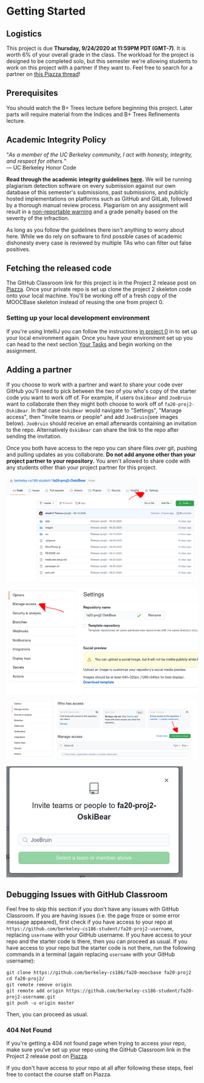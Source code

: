 # Getting Started

## Logistics

This project is due **Thursday, 9/24/2020 at 11:59PM PDT \(GMT-7\)**. It is worth 6% of your overall grade in the class. The workload for the project is designed to be completed solo, but this semester we're allowing students to work on this project with a partner if they want to. Feel free to search for a partner on [this Piazza thread](https://piazza.com/class/kducz9b1i3h78i?cid=5)!

## Prerequisites

You should watch the B+ Trees lecture before beginning this project. Later parts will require material from the Indices and B+ Trees Refinements lecture.

## Academic Integrity Policy

“_As a member of the UC Berkeley community, I act with honesty, integrity, and respect for others._”  
— UC Berkeley Honor Code

**Read through the academic integrity guidelines** [**here**](https://piazza.com/class/kducz9b1i3h78i?cid=42)**.** We will be running plagiarism detection software on every submission against our own database of this semester's submissions, past submissions, and publicly hosted implementations on platforms such as GitHub and GitLab, followed by a thorough manual review process. Plagiarism on any assignment will result in a [non-reportable warning](https://sa.berkeley.edu/student-code-of-conduct-section6) and a grade penalty based on the severity of the infraction.

As long as you follow the guidelines there isn't anything to worry about here. While we do rely on software to find possible cases of academic dishonesty every case is reviewed by multiple TAs who can filter out false positives.

## Fetching the released code

The GitHub Classroom link for this project is in the Project 2 release post on [Piazza](https://piazza.com/class/kducz9b1i3h78i). Once your private repo is set up clone the project 2 skeleton code onto your local machine. You'll be working off of a fresh copy of the MOOCBase skeleton instead of reusing the one from project 0.

### Setting up your local development environment

If you're using IntelliJ you can follow the instructions [in project 0](../proj0/getting-started.md#setting-up-your-local-development-environment) in to set up your local environment again. Once you have your environment set up you can head to the next section [Your Tasks](your-tasks.md) and begin working on the assignment.

## Adding a partner

If you choose to work with a partner and want to share your code over GitHub you'll need to pick between the two of you who's copy of the starter code you want to work off of. For example, if users `OskiBear` and `JoeBruin` want to collaborate then they might both choose to work off of `fa20-proj2-OskiBear`. In that case `OskiBear` would navigate to "Settings", "Manage access", then "Invite teams or people" and add `JoeBruin`\(see images below\). `JoeBruin` should receive an email afterwards containing an invitation to the repo. Alternatively `OskiBear` can share the link to the repo after sending the invitation.

Once you both have access to the repo you can share files over git, pushing and pulling updates as you collaborate. **Do not add anyone other than your project partner to your repository.** You aren't allowed to share code with any students other than your project partner for this project.

![Navigate to your fa20-proj2-yourname repo&apos;s Settings](../../.gitbook/assets/image%20%287%29.png)

![Go to Manage Access](../../.gitbook/assets/image%20%286%29.png)

![](../../.gitbook/assets/image%20%288%29.png)

![Invite your partner \(replace JoeBruin with your partner&apos;s GitHub username\)](../../.gitbook/assets/image%20%289%29.png)

## Debugging Issues with GitHub Classroom

Feel free to skip this section if you don't have any issues with GitHub Classroom. If you are having issues \(i.e. the page froze or some error message appeared\), first check if you have access to your repo at `https://github.com/berkeley-cs186-student/fa20-proj2-username`, replacing `username` with your GitHub username. If you have access to your repo and the starter code is there, then you can proceed as usual. If you have access to your repo but the starter code is not there, run the following commands in a terminal \(again replacing `username` with your GitHub username\):

```text
git clone https://github.com/berkeley-cs186/fa20-moocbase fa20-proj2
cd fa20-proj2/
git remote remove origin
git remote add origin https://github.com/berkeley-cs186-student/fa20-proj2-username.git
git push -u origin master
```

Then, you can proceed as usual.

### 404 Not Found

If you're getting a 404 not found page when trying to access your repo, make sure you've set up your repo using the GitHub Classroom link in the Project 2 release post on [Piazza](https://piazza.com/class/kducz9b1i3h78i).

If you don't have access to your repo at all after following these steps, feel free to contact the course staff on Piazza.

